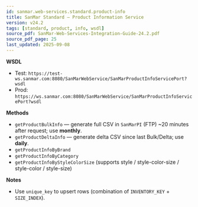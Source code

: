 ```yaml
---
id: sanmar.web-services.standard.product-info
title: SanMar Standard — Product Information Service
version: v24.2
tags: [standard, product, info, wsdl]
source_pdf: SanMar-Web-Services-Integration-Guide-24.2.pdf
source_pdf_page: 25
last_updated: 2025-09-08
---
```


**WSDL**
- Test: `https://test-ws.sanmar.com:8080/SanMarWebService/SanMarProductInfoServicePort?wsdl`
- Prod: `https://ws.sanmar.com:8080/SanMarWebService/SanMarProductInfoServicePort?wsdl`

**Methods**
- `getProductBulkInfo` — generate full CSV in `SanMarPI` (FTP) ~20 minutes after request; use **monthly**.
- `getProductDeltaInfo` — generate delta CSV since last Bulk/Delta; use **daily**.
- `getProductInfoByBrand`
- `getProductInfoByCategory`
- `getProductInfoByStyleColorSize` (supports style / style-color-size / style-color / style-size)

**Notes**
- Use `unique_key` to upsert rows (combination of `INVENTORY_KEY` + `SIZE_INDEX`).
